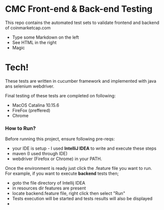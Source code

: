 # CMC Front-end & Back-end Testing

This repo contains the automated test sets to validate frontend and backend of coinmarketcap.com

  - Type some Markdown on the left
  - See HTML in the right
  - Magic

# Tech!
These tests are written in cucumber framework and implemented with java ans selenium webdriver.

Final testing of these tests are completed on following:

  - MacOS Catalina 10.15.6
  - FireFox (preffered)
  - Chrome

### How to Run?

Before running this project, ensure following pre-reqs:

  - your IDE is setup - I used **IntelliJ IDEA** to write and execute these steps 
  - maven (I used through IDE)
  - webdriver (Firefox or Chrome) in your PATH.

Once the environment is ready just click the .feature file you want to run. For example, if you want to execute **backend** tests then;
 - goto the file directory of Intellij IDEA
 - in resources dir features are present 
 - locate backend.feature file, right click then select "Run"
 - Tests execution will be started and tests results will also be displayed 
 - 